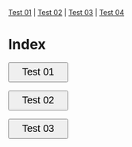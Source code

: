 <html lang="en">

<head>
    <meta charset="UTF-8">
    <title>Document</title>
</head>

<body>
    <nav>
        <a href="test01.html">Test 01</a> |
        <a href="test02.html">Test 02</a> |
        <a href="test03.html">Test 03</a> |
        <a href="test04.html">Test 04</a>
    </nav>
    <h1>Index</h1>
    <a href="test01.html">
        <input type="button" value="Test 01" style="width:120px;height:40px;font-size:20px;">
    </a>
    <br>
    <br>
    <a href="test02.html">
        <input type="button" value="Test 02" style="width:120px;height:40px;font-size:20px;">
    </a>
    <br>
    <br>
    <a href="test03.html">
        <input type="button" value="Test 03" style="width:120px;height:40px;font-size:20px;">
    </a>
    <br>
</body>

</html>
